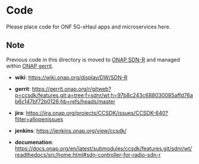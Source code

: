 # Code

Please place code for ONF 5G-xHaul apps and microservices here.

## Note

Previous code in this directory is moved to [ONAP SDN-R](https://wiki.onap.org/display/DW/SDN-R+Developer+Guide) and managed within [ONAP gerrit](https://gerrit.onap.org).

- **wiki**:         https://wiki.onap.org/display/DW/SDN-R

- **gerrit**:       https://gerrit.onap.org/r/gitweb?p=ccsdk/features.git;a=tree;f=sdnr/wt;h=97b8c243c688030085affd76ab6c147bf72b0126;hb=refs/heads/master

- **jira**:         https://jira.onap.org/projects/CCSDK/issues/CCSDK-640?filter=allopenissues

- **jenkins**:      https://jenkins.onap.org/view/ccsdk/

- **documenation**: https://docs.onap.org/en/latest/submodules/ccsdk/features.git/sdnr/wt/readthedocs/src/home.html#sdn-controller-for-radio-sdn-r
